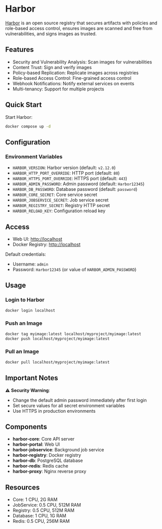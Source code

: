 # Harbor

[Harbor](https://goharbor.io/) is an open source registry that secures artifacts with policies and role-based access control, ensures images are scanned and free from vulnerabilities, and signs images as trusted.

## Features

- Security and Vulnerability Analysis: Scan images for vulnerabilities
- Content Trust: Sign and verify images
- Policy-based Replication: Replicate images across registries
- Role-based Access Control: Fine-grained access control
- Webhook Notifications: Notify external services on events
- Multi-tenancy: Support for multiple projects

## Quick Start

Start Harbor:

```bash
docker compose up -d
```

## Configuration

### Environment Variables

- `HARBOR_VERSION`: Harbor version (default: `v2.12.0`)
- `HARBOR_HTTP_PORT_OVERRIDE`: HTTP port (default: `80`)
- `HARBOR_HTTPS_PORT_OVERRIDE`: HTTPS port (default: `443`)
- `HARBOR_ADMIN_PASSWORD`: Admin password (default: `Harbor12345`)
- `HARBOR_DB_PASSWORD`: Database password (default: `password`)
- `HARBOR_CORE_SECRET`: Core service secret
- `HARBOR_JOBSERVICE_SECRET`: Job service secret
- `HARBOR_REGISTRY_SECRET`: Registry HTTP secret
- `HARBOR_RELOAD_KEY`: Configuration reload key

## Access

- Web UI: <http://localhost>
- Docker Registry: <http://localhost>

Default credentials:

- Username: `admin`
- Password: `Harbor12345` (or value of `HARBOR_ADMIN_PASSWORD`)

## Usage

### Login to Harbor

```bash
docker login localhost
```

### Push an Image

```bash
docker tag myimage:latest localhost/myproject/myimage:latest
docker push localhost/myproject/myimage:latest
```

### Pull an Image

```bash
docker pull localhost/myproject/myimage:latest
```

## Important Notes

⚠️ **Security Warning**:

- Change the default admin password immediately after first login
- Set secure values for all secret environment variables
- Use HTTPS in production environments

## Components

- **harbor-core**: Core API server
- **harbor-portal**: Web UI
- **harbor-jobservice**: Background job service
- **harbor-registry**: Docker registry
- **harbor-db**: PostgreSQL database
- **harbor-redis**: Redis cache
- **harbor-proxy**: Nginx reverse proxy

## Resources

- Core: 1 CPU, 2G RAM
- JobService: 0.5 CPU, 512M RAM
- Registry: 0.5 CPU, 512M RAM
- Database: 1 CPU, 1G RAM
- Redis: 0.5 CPU, 256M RAM
